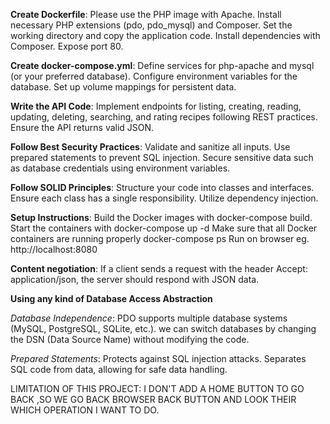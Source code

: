 **Create Dockerfile**:
Please use the PHP image with Apache.
Install necessary PHP extensions (pdo, pdo_mysql) and Composer.
Set the working directory and copy the application code.
Install dependencies with Composer.
Expose port 80.


**Create docker-compose.yml**:
Define services for php-apache and mysql (or your preferred database).
Configure environment variables for the database.
Set up volume mappings for persistent data.


**Write the API Code**:
Implement endpoints for listing, creating, reading, updating, deleting, searching, and rating recipes following REST practices.
Ensure the API returns valid JSON.

**Follow Best Security Practices**:
Validate and sanitize all inputs.
Use prepared statements to prevent SQL injection.
Secure sensitive data such as database credentials using environment variables.

**Follow SOLID Principles**:
Structure your code into classes and interfaces.
Ensure each class has a single responsibility.
Utilize dependency injection.

**Setup Instructions**:
Build the Docker images with docker-compose build.
Start the containers with docker-compose up -d
Make sure that all Docker containers are running properly docker-compose ps
Run on browser  eg. http://localhost:8080

**Content negotiation**:
If a client sends a request with the header Accept: application/json, the server should respond with JSON data.

**Using any kind of Database Access Abstraction**

*Database Independence*:
PDO supports multiple database systems (MySQL, PostgreSQL, SQLite, etc.).
we can switch databases by changing the DSN (Data Source Name) without modifying the code.

*Prepared Statements*:
Protects against SQL injection attacks.
Separates SQL code from data, allowing for safe data handling.


LIMITATION OF THIS PROJECT:
I DON'T ADD A HOME BUTTON TO GO BACK ,SO WE GO BACK BROWSER BACK BUTTON AND LOOK THEIR WHICH OPERATION I WANT TO DO.
